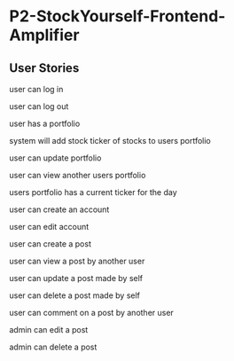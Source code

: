 # P2-StockYourself-Frontend-Amplifier

## User Stories

user can log in

user can log out

user has a portfolio

system will add stock ticker of stocks to users portfolio

user can update portfolio

user can view another users portfolio

users portfolio has a current ticker for the day

user can create an account

user can edit account

user can create a post

user can view a post by another user

user can update a post made by self

user can delete a post made by self

user can comment on a post by another user

admin can edit a post

admin can delete a post
